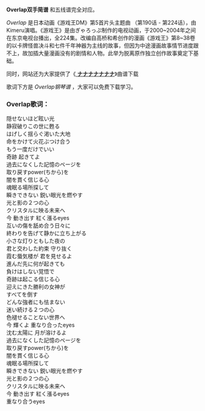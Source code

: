 

**Overlap双手简谱** 和五线谱完全对应。

_Overlap_ 是日本动画《游戏王DM》第5首片头主题曲 （第190话 -
第224话），由Kimeru演唱。《游戏王》是由ぎゃろっぷ制作的电视动画，于2000~2004年之间在东京电视台播出，全224集。改编自高桥和希创作的漫画《游戏王》第8~38卷的以卡牌怪兽决斗和七件千年神器为主线的故事，但因为中途漫画故事情节进度跟不上，故加插大量漫画没有的剧情和人物。此举为脱离原作独立创作故事奠定下基础。

同时，网站还为大家提供了《[ **ナナナナナナナ**](Music-11652-ナナナナナナナ-游戏王SEVENS片头曲.html
"ナナナナナナナ")》曲谱下载

歌词下方是 _Overlap钢琴谱_ ，大家可以免费下载学习。

### Overlap歌词：

隠せないほど眩い光  
静寂破りこの世に甦る  
はげしく揺らぐ渇いた大地  
命をかけて火花ぶつけ合う  
もう一度だけでいい  
奇跡 起きてよ  
過去になくした記憶のページを  
取り戻すpower(ちから)を  
闇を貫く信じる心  
魂眠る場所探して  
瞬きできない 鋭い眼光を燃やす  
光と影の２つの心  
クリスタルに映る未来へ  
今 動き出す 紅く漲るeyes  
互いの傷を舐め合う日々に  
終わりを告げて静かに立ち上がる  
小さな灯りともした夜の  
君と交わした約束 守り抜く  
霞む蜃気楼が 君を見せるよ  
進んだ先に何が起きても  
負けはしない覚悟で  
奇跡は起こる信じる心  
迎えにきた勝利の女神が  
すべてを倒す  
どんな強者にも怯まない  
迷い続ける２つの心  
色褪せることない世界へ  
今 輝くよ 重なり合ったeyes  
沈む太陽に 月が溶けるよ  
過去になくした記憶のページを  
取り戻すpower(ちから)を  
闇を貫く信じる心  
魂眠る場所探して  
瞬きできない 鋭い眼光を燃やす  
光と影の２つの心  
クリスタルに映る未来へ  
今 動き出す 紅く漲るeyes  
重なり合うeyes

